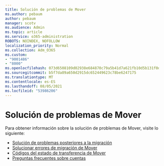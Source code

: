 ```yaml
---
title: Solución de problemas de Mover
ms.author: pebaum
author: pebaum
manager: scotv
ms.audience: Admin
ms.topic: article
ms.service: o365-administration
ROBOTS: NOINDEX, NOFOLLOW
localization_priority: Normal
ms.collection: Adm_O365
ms.custom:
- "9001486"
- "8000"
ms.openlocfilehash: 073d6508109d02938e684870c79a5b41d7a621fb10d5b131f0d9103901fce460
ms.sourcegitcommit: b5f7da89a650d2915dc652449623c78be6247175
ms.translationtype: MT
ms.contentlocale: es-ES
ms.lasthandoff: 08/05/2021
ms.locfileid: "53986206"
---
```

# <a name="mover-troubleshooting"></a>Solución de problemas de Mover

Para obtener información sobre la solución de problemas de Mover, visite lo siguiente:

- [Solución de problemas posteriores a la migración](https://docs.microsoft.com/sharepointmigration/mover-post-migration-troubleshooting)  
- [Solucionar errores de migración de Mover](https://docs.microsoft.com/sharepointmigration/mover-error-faq)  
- [Códigos del estado de transferencia de Mover](https://docs.microsoft.com/sharepointmigration/mover-transfer-status-codes)
- [Preguntas frecuentes sobre cuentas](https://docs.microsoft.com/sharepointmigration/mover-account-faq)
